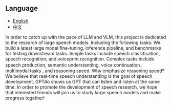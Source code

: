  ## Language

- [English](README.en.md)
- [中文](README.zh.md)

In order to catch up with the pace of LLM and VLM, this project is dedicated to the research of large speech models. Including the following tasks: We build a latest large model fine-tuning, inference pipeline, and benchmarks for testing downstream tasks. Simple tasks include speech classification, speech recognition, and voiceprint recognition. Complex tasks include speech production, semantic understanding, voice continuation，multimodal tasks
, and reasoning speed. Why emphasize reasoning speed? We believe that real-time speech understanding is the goal of speech development. GPT4o shows us GPT that can listen and listen at the same time. In order to promote the development of speech research, we hope that interested friends will join us to study large speech models and make progress together!